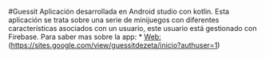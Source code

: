 #Guessit
Aplicación desarrollada en Android studio con kotlin. Esta aplicación se trata sobre una serie de minijuegos con diferentes características asociados con un usuario, este usuario está gestionado con Firebase.
Para saber mas sobre la app: * [Web:](https://github.com/MazinIsmail/JavaLearnings/tree/master/src/main/concurrency/com/atomic/learnings)(https://sites.google.com/view/guessitdezeta/inicio?authuser=1)

